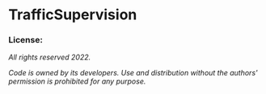 # TrafficSupervision

### License:

*All rights reserved 2022.*

*Code is owned by its developers. Use and distribution without the authors' permission is prohibited for any purpose.*
